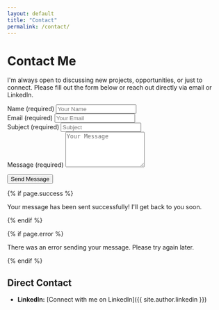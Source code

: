 ```yaml
---
layout: default
title: "Contact"
permalink: /contact/
---
```


# Contact Me

I'm always open to discussing new projects, opportunities, or just to connect. Please fill out the form below or reach out directly via email or LinkedIn.

<form action="https://formspree.io/f/mbjnwpgb" method="POST" class="contact-form">
  <div class="form-group">
    <label for="name">Name <span class="required">(required)</span></label>
    <input type="text" id="name" name="name" placeholder="Your Name" required>
  </div>

  <div class="form-group">
    <label for="email">Email <span class="required">(required)</span></label>
    <input type="email" id="email" name="_replyto" placeholder="Your Email" required>
  </div>

  <div class="form-group">
    <label for="subject">Subject <span class="required">(required)</span></label>
    <input type="text" id="subject" name="subject" placeholder="Subject" required>
  </div>

  <div class="form-group">
    <label for="message">Message <span class="required">(required)</span></label>
    <textarea id="message" name="message" rows="5" placeholder="Your Message" required></textarea>
  </div>

  <!-- Honeypot Field (Spam Protection) -->
  <input type="text" name="_gotcha" style="display:none">

  <!-- Submit Button -->
  <button type="submit" class="btn">Send Message</button>
</form>

<!-- Success and Error Messages -->
{% if page.success %}
<div class="success-message">
  <p>Your message has been sent successfully! I'll get back to you soon.</p>
</div>
{% endif %}

{% if page.error %}
<div class="error-message">
  <p>There was an error sending your message. Please try again later.</p>
</div>
{% endif %}

## Direct Contact

- **LinkedIn:** [Connect with me on LinkedIn]({{ site.author.linkedin }})

